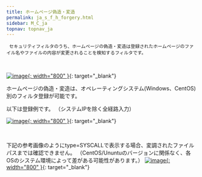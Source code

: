 ```yaml
---
title: ホームページ偽造・変造
permalink: ja_s_f_h_forgery.html
sidebar: M_C_ja
topnav: topnav_ja
---
```


     セキュリティフィルタのうち、ホームページの偽造・変造は登録されたホームページのファイル名やファイルの内容が変更されることを検知するフィルタです。

<br />

[![image](/docs/images/Manual/common/filter2/security/forgery/1.png){: width="800" }](/docs/images/Manual/common/filter2/security/forgery/1.png){: target="_blank"}

ホームページの偽造・変造は、オペレーティングシステム(Windows、CentOS)別のフィルタ登録が可能です。

以下は登録例です。 （システムIPを除く全経路入力）

[![image](/docs/images/Manual/common/filter2/security/forgery/2.png){: width="800" }](/docs/images/Manual/common/filter2/security/forgery/2.png){: target="_blank"}

<br />

下記の参考画像のようにtype=SYSCALLで表示する場合、変調されたファイルパスまでは確認できません。
（CentOS/Ununtuのバージョンに関係なく、各OSのシステム環境によって差がある可能性があります。）
[![image](/docs/images/Manual/common/filter2/security/forgery/3.png){: width="800" }](/docs/images/Manual/common/filter2/security/forgery/3.png){: target="_blank"}

